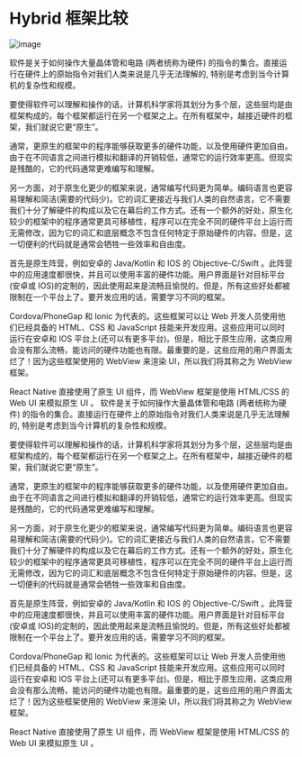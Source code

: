 # Hybrid 框架比较

![image](https://user-images.githubusercontent.com/5803001/50948270-d5923400-14dc-11e9-9e38-436be3a5ee55.png)

软件是关于如何操作大量晶体管和电路 (两者统称为硬件) 的指令的集合。直接运行在硬件上的原始指令对我们人类来说是几乎无法理解的, 特别是考虑到当今计算机的复杂性和规模。

要使得软件可以理解和操作的话，计算机科学家将其划分为多个层，这些层均是由框架构成的，每个框架都运行在另一个框架之上。在所有框架中，越接近硬件的框架，我们就说它更“原生”。

通常，更原生的框架中的程序能够获取更多的硬件功能，以及使用硬件更加自由。由于在不同语言之间进行模拟和翻译的开销较低，通常它的运行效率更高。但现实是残酷的，它的代码通常更难编写和理解。

另一方面，对于原生化更少的框架来说，通常编写代码更为简单。编码语言也更容易理解和简洁(需要的代码少)。它的词汇更接近与我们人类的自然语言。它不需要我们十分了解硬件的构成以及它在幕后的工作方式。还有一个额外的好处，原生化较少的框架中的程序通常更具可移植性，程序可以在完全不同的硬件平台上运行而无需修改，因为它的词汇和底层概念不包含任何特定于原始硬件的内容。但是，这一切便利的代码就是通常会牺牲一些效率和自由度。

首先是原生阵营，例如安卓的 Java/Kotlin 和 IOS 的 Objective-C/Swift 。此阵营中的应用速度都很快，并且可以使用丰富的硬件功能。用户界面是针对目标平台(安卓或 IOS)的定制的，因此使用起来是流畅且愉悦的。但是，所有这些好处都被限制在一个平台上了。要开发应用的话，需要学习不同的框架。

Cordova/PhoneGap 和 Ionic 为代表的。这些框架可以让 Web 开发人员使用他们已经具备的 HTML、CSS 和 JavaScript 技能来开发应用。这些应用可以同时运行在安卓和 IOS 平台上(还可以有更多平台)。但是，相比于原生应用，这类应用会没有那么流畅，能访问的硬件功能也有限。最重要的是，这些应用的用户界面太烂了！因为这些框架使用的 WebView 来渲染 UI，所以我们将其称之为 WebView 框架。

React Native 直接使用了原生 UI 组件，而 WebView 框架是使用 HTML/CSS 的 Web UI 来模拟原生 UI 。
软件是关于如何操作大量晶体管和电路 (两者统称为硬件) 的指令的集合。直接运行在硬件上的原始指令对我们人类来说是几乎无法理解的, 特别是考虑到当今计算机的复杂性和规模。

要使得软件可以理解和操作的话，计算机科学家将其划分为多个层，这些层均是由框架构成的，每个框架都运行在另一个框架之上。在所有框架中，越接近硬件的框架，我们就说它更“原生”。

通常，更原生的框架中的程序能够获取更多的硬件功能，以及使用硬件更加自由。由于在不同语言之间进行模拟和翻译的开销较低，通常它的运行效率更高。但现实是残酷的，它的代码通常更难编写和理解。

另一方面，对于原生化更少的框架来说，通常编写代码更为简单。编码语言也更容易理解和简洁(需要的代码少)。它的词汇更接近与我们人类的自然语言。它不需要我们十分了解硬件的构成以及它在幕后的工作方式。还有一个额外的好处，原生化较少的框架中的程序通常更具可移植性，程序可以在完全不同的硬件平台上运行而无需修改，因为它的词汇和底层概念不包含任何特定于原始硬件的内容。但是，这一切便利的代码就是通常会牺牲一些效率和自由度。

首先是原生阵营，例如安卓的 Java/Kotlin 和 IOS 的 Objective-C/Swift 。此阵营中的应用速度都很快，并且可以使用丰富的硬件功能。用户界面是针对目标平台(安卓或 IOS)的定制的，因此使用起来是流畅且愉悦的。但是，所有这些好处都被限制在一个平台上了。要开发应用的话，需要学习不同的框架。

Cordova/PhoneGap 和 Ionic 为代表的。这些框架可以让 Web 开发人员使用他们已经具备的 HTML、CSS 和 JavaScript 技能来开发应用。这些应用可以同时运行在安卓和 IOS 平台上(还可以有更多平台)。但是，相比于原生应用，这类应用会没有那么流畅，能访问的硬件功能也有限。最重要的是，这些应用的用户界面太烂了！因为这些框架使用的 WebView 来渲染 UI，所以我们将其称之为 WebView 框架。

React Native 直接使用了原生 UI 组件，而 WebView 框架是使用 HTML/CSS 的 Web UI 来模拟原生 UI 。
